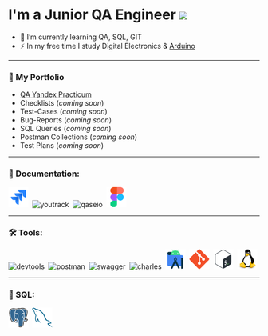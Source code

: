 # I'm a Junior QA Engineer <img src="https://media.giphy.com/media/hvRJCLFzcasrR4ia7z/giphy.gif" width="30px"/>

* 🔭 I’m currently learning QA, SQL, GIT
* ⚡ In my free time I study Digital Electronics & <a href="https://github.com/heorhii-ap/arduino_pet" target="_blank">Arduino</a>

---

### 💼 My Portfolio

* [QA Yandex Practicum](https://github.com/heorhii-ap/qa_portfolio)
* Checklists (*сoming soon*)
* Test-Cases (*сoming soon*)
* Bug-Reports (*сoming soon*)
* SQL Queries (*сoming soon*)
* Postman Collections (*сoming soon*)
* Test Plans (*сoming soon*)

---

### 📁 Documentation:

<div>
  <img src="https://github.com/devicons/devicon/blob/master/icons/jira/jira-original.svg" title="jira" alt="jira" width="40" height="40"/>&nbsp
  <img src="https://github.com/heorhii-ap/heorhii-ap/assets/143074323/51945e29-60ea-4009-89d4-93eabacab8a5g" title="youtrack" alt="youtrack" width="40" height="40"/>&nbsp
  <img src="https://github.com/heorhii-ap/heorhii-ap/assets/143074323/1fc1ba65-e5b2-43d8-a051-7db02e10c8d4" title="qaseio" alt="qaseio" width="40" height="40"/>&nbsp
  <img src="https://github.com/devicons/devicon/blob/master/icons/figma/figma-original.svg" title="figma" alt="figma" width="40" height="40"/>&nbsp
</div>

---

### 🛠️ Tools:

<div>
  <img src="https://github.com/heorhii-ap/heorhii-ap/assets/143074323/83da6827-9b07-4722-90b4-ab6f3f0944e3" title="devtools" alt="devtools" width="40" height="40"/>&nbsp
  <img src="https://github.com/heorhii-ap/heorhii-ap/assets/143074323/1394126a-e160-4ef6-9fe6-9d0c852220cf" title="postman" alt="postman" width="40" height="40"/>&nbsp
  <img src="https://github.com/heorhii-ap/heorhii-ap/assets/143074323/ce84b10f-6f3a-475b-8ee5-0e1c953df5d3" title="swagger" alt="swagger" width="40" height="40"/>&nbsp
  <img src="https://github.com/heorhii-ap/heorhii-ap/assets/143074323/e0f942cb-d995-4ba8-a87a-1728ac9e99d6" title="charles" alt="charles" width="40" height="40"/>&nbsp
  <img src="https://github.com/devicons/devicon/blob/master/icons/androidstudio/androidstudio-original.svg" title="androidstudio" alt="androidstudio" width="40" height="40"/>&nbsp
  <img src="https://github.com/devicons/devicon/blob/master/icons/git/git-original.svg" title="git" alt="git" width="40" height="40"/>&nbsp
  <img src="https://github.com/devicons/devicon/blob/master/icons/bash/bash-original.svg" title="bash" alt="bash" width="40" height="40"/>&nbsp
  <img src="https://github.com/devicons/devicon/blob/master/icons/linux/linux-original.svg" title="linux" alt="linux" width="40" height="40"/>  
</div>

---

### 💾 SQL:

<div>
  <img src="https://github.com/devicons/devicon/blob/master/icons/postgresql/postgresql-original.svg" title="postgresql" alt="postgresql" width="40" height="40"/>&nbsp
  <img src="https://github.com/devicons/devicon/blob/master/icons/mysql/mysql-original.svg" title="mysql" alt="mysql" width="40" height="40"/>
</div>
